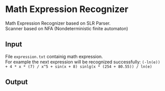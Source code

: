 # Math Expression Recognizer
Math Expression Recognizer based on SLR Parser.  
Scanner based on NFA (Nondeterministic finite automaton)

## Input
File `expression.txt` containig math expression.  
For example the next expression will be recognized successfully:
`(-ln(e)) + 4 * x * (7) / x^5 + sin(x + 8)
sinlg(x * (254 + 80.55)) / ln(e)`  

## Output
